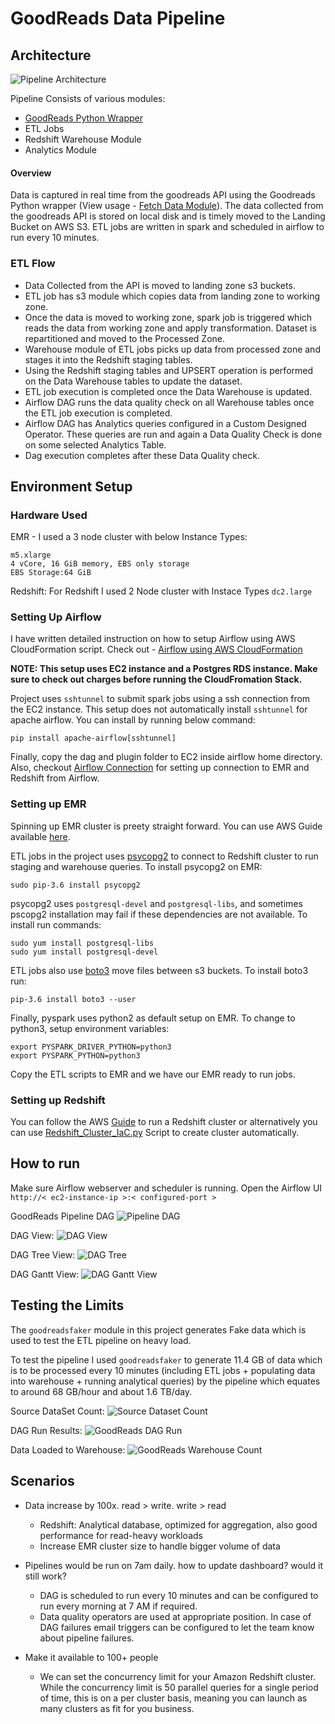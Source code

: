 # GoodReads Data Pipeline

## Architecture 
![Pipeline Architecture](https://github.com/san089/goodreads_etl_pipeline/blob/master/docs/images/architecture.png)

Pipeline Consists of various modules:

 - [GoodReads Python Wrapper](https://github.com/san089/goodreads)
 - ETL Jobs
 - Redshift Warehouse Module
 - Analytics Module 

#### Overview
Data is captured in real time from the goodreads API using the Goodreads Python wrapper (View usage - [Fetch Data Module](https://github.com/san089/goodreads/blob/master/example/fetchdata.py)). The data collected from the goodreads API is stored on local disk and is timely moved to the Landing Bucket on AWS S3. ETL jobs are written in spark and scheduled in airflow to run every 10 minutes.  

### ETL Flow

 - Data Collected from the API is moved to landing zone s3 buckets.
 - ETL job has s3 module which copies data from landing zone to working zone.
 - Once the data is moved to working zone, spark job is triggered which reads the data from working zone and apply transformation. Dataset is repartitioned and moved to the Processed Zone.
 - Warehouse module of ETL jobs picks up data from processed zone and stages it into the Redshift staging tables.
 - Using the Redshift staging tables and UPSERT operation is performed on the Data Warehouse tables to update the dataset.
 - ETL job execution is completed once the Data Warehouse is updated. 
 - Airflow DAG runs the data quality check on all Warehouse tables once the ETL job execution is completed.
 - Airflow DAG has Analytics queries configured in a Custom Designed Operator. These queries are run and again a Data Quality Check is done on some selected Analytics Table.
 - Dag execution completes after these Data Quality check.

## Environment Setup

### Hardware Used
EMR - I used a 3 node cluster with below Instance Types:

    m5.xlarge
    4 vCore, 16 GiB memory, EBS only storage
    EBS Storage:64 GiB
Redshift: For Redshift I used 2 Node cluster with Instace Types `dc2.large`

### Setting Up Airflow

I have written detailed instruction on how to setup Airflow using AWS CloudFormation script.  Check out - [Airflow using AWS CloudFormation](https://github.com/san089/Data_Engineering_Projects/blob/master/Airflow_Livy_Setup_CloudFormation.md)

**NOTE: This setup uses EC2 instance and a Postgres RDS instance. Make sure to check out charges before running the CloudFromation Stack.** 

Project uses `sshtunnel` to submit spark jobs using a ssh connection from the EC2 instance. This setup does not automatically install `sshtunnel` for apache airflow. You can install by running below command: 

    pip install apache-airflow[sshtunnel]

Finally, copy the dag and plugin folder to EC2 inside airflow home directory. Also, checkout [Airflow Connection](https://github.com/san089/goodreads_etl_pipeline/blob/master/docs/Airflow_Connections.md) for setting up connection to EMR and Redshift from Airflow.

### Setting up EMR
Spinning up EMR cluster is preety straight forward. You can use AWS Guide available [here](https://docs.aws.amazon.com/emr/latest/ManagementGuide/emr-gs.html).

ETL jobs in the project uses [psycopg2](https://pypi.org/project/psycopg2/) to connect to Redshift cluster to run staging and warehouse queries. 
To install psycopg2 on EMR:

    sudo pip-3.6 install psycopg2

psycopg2 uses `postgresql-devel` and `postgresql-libs`, and sometimes pscopg2 installation may fail if these dependencies are not available. To install run commands:

    sudo yum install postgresql-libs
    sudo yum install postgresql-devel

ETL jobs also use [boto3](https://boto3.amazonaws.com/v1/documentation/api/latest/index.html) move files between s3 buckets. To install boto3 run:

    pip-3.6 install boto3 --user

Finally,  pyspark uses python2 as default setup on EMR. To change to python3, setup environment variables:

    export PYSPARK_DRIVER_PYTHON=python3
    export PYSPARK_PYTHON=python3

Copy the ETL scripts to EMR and we have our EMR ready to run jobs. 

### Setting up Redshift
You can follow the AWS [ Guide](https://docs.aws.amazon.com/redshift/latest/gsg/rs-gsg-launch-sample-cluster.html) to run a Redshift cluster or alternatively you can use [Redshift_Cluster_IaC.py](https://github.com/san089/Data_Engineering_Projects/blob/master/Redshift_Cluster_IaC.py) Script to create cluster automatically. 


## How to run 
Make sure Airflow webserver and scheduler is running. 
Open the Airflow UI `http://< ec2-instance-ip >:< configured-port >` 

GoodReads Pipeline DAG
![Pipeline DAG](https://github.com/san089/goodreads_etl_pipeline/blob/master/docs/images/goodreads_dag.PNG)

DAG View:
![DAG View](https://github.com/san089/goodreads_etl_pipeline/blob/master/docs/images/DAG.PNG)

DAG Tree View:
![DAG Tree](https://github.com/san089/goodreads_etl_pipeline/blob/master/docs/images/DAG_tree_view.PNG)

DAG Gantt View: 
![DAG Gantt View](https://github.com/san089/goodreads_etl_pipeline/blob/master/docs/images/DAG_Gantt.PNG)


## Testing the Limits
The `goodreadsfaker` module in this project generates Fake data which is used to test the ETL pipeline on heavy load.  

 To test the pipeline I used `goodreadsfaker` to generate 11.4 GB of data which is to be processed every 10 minutes (including ETL jobs + populating data into warehouse + running analytical queries) by the pipeline which equates to around 68 GB/hour and about 1.6 TB/day.

Source DataSet Count:
![Source Dataset Count](https://github.com/san089/goodreads_etl_pipeline/blob/master/docs/images/DatasetCount.PNG)


DAG Run Results:
![GoodReads DAG Run](https://github.com/san089/goodreads_etl_pipeline/blob/master/docs/images/DAG_tree_view.PNG)

Data Loaded to Warehouse:
![GoodReads Warehouse Count](https://github.com/san089/goodreads_etl_pipeline/blob/master/docs/images/WarehouseCount.PNG)



## Scenarios

-   Data increase by 100x. read > write. write > read
    
    -   Redshift: Analytical database, optimized for aggregation, also good performance for read-heavy workloads
    -   Increase EMR cluster size to handle bigger volume of data

-   Pipelines would be run on 7am daily. how to update dashboard? would it still work?
    
    -   DAG is scheduled to run every 10 minutes and can be configured to run every morning at 7 AM if required. 
    -   Data quality operators are used at appropriate position. In case of DAG failures email triggers can be configured to let the team know about pipeline failures.
    
-   Make it available to 100+ people
    -   We can set the concurrency limit for your Amazon Redshift cluster. While the concurrency limit is 50 parallel queries for a single period of time, this is on a per cluster basis, meaning you can launch as many clusters as fit for you business.
 







